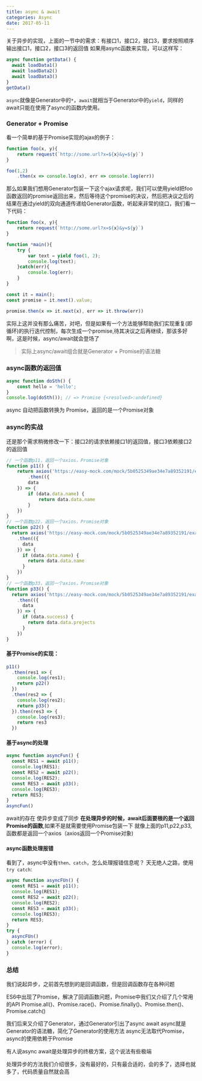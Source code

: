 ```yaml
---
title: async & await
categories: Async
date: 2017-05-11
---
```

关于异步的实现，上面的一节中的需求：有接口1，接口2，接口3，要求按照顺序输出接口1，接口2，接口3的返回值
如果用async函数来实现，可以这样写：
``` js
async function getData() {
  await loadData1()
  await loadData2()
  await loadData3()
}
getData()
```
`async`就像是Generator中的`*`，`await`就相当于Generator中的`yield`，同样的await只能在使用了async的函数内使用。

### Generator + Promise
看一个简单的基于Promise实现的ajax的例子：
``` js
function foo(x, y){
    return request(`http://some.url?x=${x}&y=${y}`)
}

foo(1,2)
    .then(x => console.log(x), err => console.log(err))
```
那么如果我们想用Generator包装一下这个ajax请求呢，我们可以使用yield把foo函数返回的promise返回出来，然后等待这个promise的决议，然后把决议之后的结果在通过yield的双向通道传递给Generator函数，听起来非常的绕口，我们看一下代码：
``` js
function foo(x, y){
    return request(`http://some.url?x=${x}&y=${y}`)
}

function *main(){
    try {
        var text = yield foo(1, 2);
        console.log(text);
    }catch(err){
        console.log(err);
    }
}

const it = main();
const promise = it.next().value;

promise.then(x => it.next(x), err => it.throw(err))
```
实际上这并没有那么痛苦，对吧，但是如果有一个方法能够帮助我们实现重复(即循环)的执行迭代控制，每次生成一个promise,待其决议之后再继续，那该多好啊，这是时候，async/await就会登场了

> 实际上async/await组合就是Generator + Promise的语法糖

### async函数的返回值
``` js
async function doSth() {
    const hello = 'hello';
}
console.log(doSth()); // => Promise {<resolved>:undefined}
```
async 自动把函数转换为 Promise，返回的是一个Promise对象

### async的实战
还是那个需求稍微修改一下：接口2的请求依赖接口1的返回值，接口3依赖接口2的返回值
``` js
// 一个函数p11，返回一个axios，Promise对象
function p11() {
    return axios('https://easy-mock.com/mock/5b0525349ae34e7a89352191/example/promise1')
        .then(({
        data
    }) => {
        if (data.data.name) {
            return data.data.name
        }
    })
}
// 一个函数p22，返回一个axios，Promise对象
function p22() {
  return axios('https://easy-mock.com/mock/5b0525349ae34e7a89352191/example/promise2')
    .then(({
      data
    }) => {
      if (data.data.name) {
        return data.data.name
      }
    })
}
// 一个函数p33，返回一个axios，Promise对象
function p33() {
  return axios('https://easy-mock.com/mock/5b0525349ae34e7a89352191/example/mock')
    .then(({
      data
    }) => {
      if (data.success) {
        return data.data.projects
      }
    })
}
```
#### 基于Promise的实现：
``` js
p11()
  .then(res1 => {
    console.log(res1);
    return p22()
  })
  .then(res2 => {
    console.log(res2);
    return p33()
  }).then(res3 => {
    console.log(res3);
    return res3
  })
```
#### 基于async的处理
``` js
async function asyncFun() {
  const RES1 = await p11();
  console.log(RES1);
  const RES2 = await p22();
  console.log(RES2);
  const RES3 = await p33();
  console.log(RES3);
  return RES3;
}
asyncFun()
```
await的存在 使异步变成了同步
**在处理异步的时候，await后面要根的是一个返回Promise的函数**,如果不是就需要使用Promise包装一下
就像上面的p11,p22,p33,函数都是返回一个axios（axios返回一个Promise对象)

#### async函数处理报错
看到了，async中没有`then、catch`，怎么处理报错信息呢？
天无绝人之路，使用`try catch`:
``` js
async function asyncFUn() {
  const RES1 = await p11();
  console.log(RES1);
  const RES2 = await p22();
  console.log(RES2);
  const RES3 = await p33();
  console.log(RES3);
  return RES3;
}
try {
  asyncFUn()
} catch (error) {
  console.log(error);
}
```
### 总结
我们说起异步，之前首先想到的是回调函数，但是回调函数存在各种问题   

ES6中出现了Promise，解决了回调函数问题，Promise中我们又介绍了几个常用的API
Promise.all()、Promise.race()、Promise.finally()、Promise.then()、Promise.catch()

我们后来又介绍了Generator，通过Generator引出了async await
async就是Generator的语法糖，简化了Generator的使用方法
async无法取代Promise，async的使用依赖于Promise

有人说async await是处理异步的终极方案，这个说法有些极端

处理异步的方法我们介绍很多，没有最好的，只有最合适的，会的多了，选择也就多了，代码质量自然就会高


